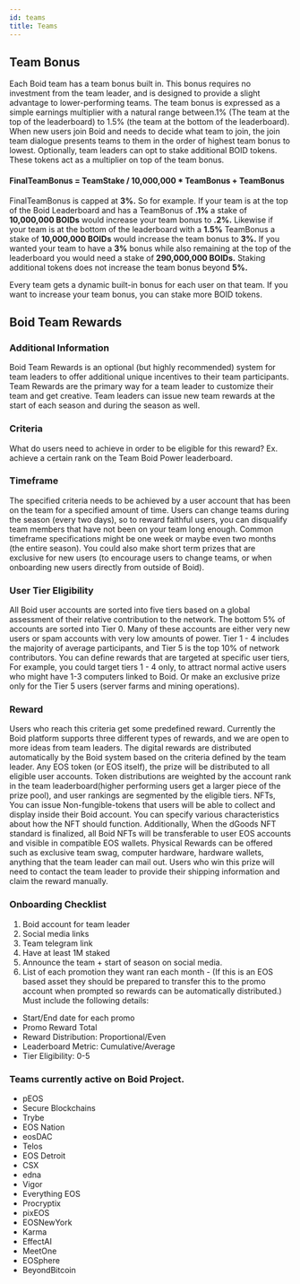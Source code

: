 ```yaml
---
id: teams
title: Teams
---
```

## Team Bonus
Each Boid team has a team bonus built in. This bonus requires no investment from the team leader, and is designed to provide a slight advantage to lower-performing teams. The team bonus is expressed as a simple earnings multiplier with a natural range between.1% (The team at the top of the leaderboard) to 1.5% (the team at the bottom of the leaderboard). When new users join Boid and needs to decide what team to join, the join team dialogue presents teams to them in the order of highest team bonus to lowest. Optionally, team leaders can opt to stake additional BOID tokens. These tokens act as a multiplier on top of the team bonus.

#### FinalTeamBonus = TeamStake / 10,000,000 * TeamBonus + TeamBonus

FinalTeamBonus is capped at **3%.** So for example. If your team is at the top of the Boid Leaderboard and has a TeamBonus of **.1%** a stake of **10,000,000 BOIDs** would increase your team bonus to **.2%.** Likewise if your team is at the bottom of the leaderboard with a **1.5%** TeamBonus a stake of **10,000,000 BOIDs** would increase the team bonus to **3%.** If you wanted your team to have a **3%** bonus while also remaining at the top of the leaderboard you would need a stake of **290,000,000 BOIDs.** Staking additional tokens does not increase the team bonus beyond **5%.**

Every team gets a dynamic built-in bonus for each user on that team. If you want to increase your team bonus, you can stake more BOID tokens.

## Boid Team Rewards

### Additional Information
Boid Team Rewards is an optional (but highly recommended) system for team leaders to offer additional unique incentives to their team participants. Team Rewards are the primary way for a team leader to customize their team and get creative. Team leaders can issue new team rewards at the start of each season and during the season as well.

### Criteria
What do users need to achieve in order to be eligible for this reward? Ex. achieve a certain rank on the Team Boid Power leaderboard.

### Timeframe
The specified criteria needs to be achieved by a user account that has been on the team for a specified amount of time. Users can change teams during the season (every two days), so to reward faithful users, you can disqualify team members that have not been on your team long enough. Common timeframe specifications might be one week or maybe even two months (the entire season). You could also make short term prizes that are exclusive for new users (to encourage users to change teams, or when onboarding new users directly from outside of Boid).

### User Tier Eligibility
All Boid user accounts are sorted into five tiers based on a global assessment of their relative contribution to the network. The bottom 5% of accounts are sorted into Tier 0. Many of these accounts are either very new users or spam accounts with very low amounts of power. Tier 1 - 4 includes the majority of average participants, and Tier 5 is the top 10% of network contributors. You can define rewards that are targeted at specific user tiers, For example, you could target tiers 1 - 4 only, to attract normal active users who might have 1-3 computers linked to Boid. Or make an exclusive prize only for the Tier 5 users (server farms and mining operations).

### Reward
Users who reach this criteria get some predefined reward. Currently the Boid platform supports three different types of rewards, and we are open to more ideas from team leaders. The digital rewards are distributed automatically by the Boid system based on the criteria defined by the team leader.
Any EOS token (or EOS itself), the prize will be distributed to all eligible user accounts. Token distributions are weighted by the account rank in the team leaderboard(higher performing users get a larger piece of the prize pool), and user rankings are segmented by the eligible tiers.
NFTs, You can issue Non-fungible-tokens that users will be able to collect and display inside their Boid account. You can specify various characteristics about how the NFT should function. Additionally, When the dGoods NFT standard is finalized, all Boid NFTs will be transferable to user EOS accounts and visible in compatible EOS wallets.
Physical Rewards can be offered such as exclusive team swag, computer hardware, hardware wallets, anything that the team leader can mail out. Users who win this prize will need to contact the team leader to provide their shipping information and claim the reward manually.

### Onboarding Checklist

1. Boid account for team leader
2. Social media links
3. Team telegram link
4. Have at least 1M staked
5. Announce the team + start of season on social media.
6. List of each promotion they want ran each month - (If this is an EOS based asset they should be prepared to transfer this to the promo account when prompted so rewards can be automatically distributed.) Must include the following details:
- Start/End date for each promo
- Promo Reward Total
- Reward Distribution: Proportional/Even
- Leaderboard Metric: Cumulative/Average
- Tier Eligibility: 0-5

### Teams currently active on Boid Project.
- pEOS
- Secure Blockchains
- Trybe
- EOS Nation
- eosDAC
- Telos
- EOS Detroit
- CSX
- edna
- Vigor
- Everything EOS
- Procryptix
- pixEOS
- EOSNewYork
- Karma
- EffectAI
- MeetOne
- EOSphere
- BeyondBitcoin